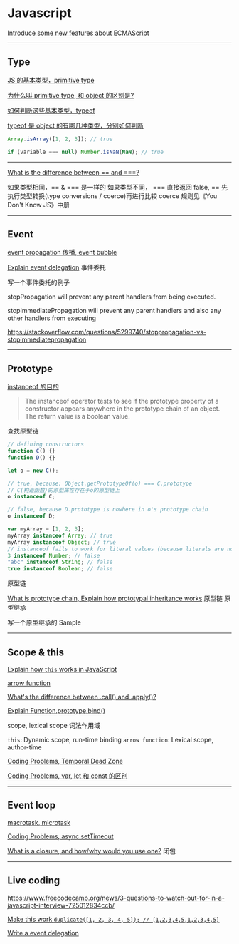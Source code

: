 # Javascript

[Introduce some new features about ECMAScript](./Javascript/new-feature.md)

---

## Type

[JS 的基本类型，primitive type](./Javascript/primitive-value.md)

[为什么叫 primitive type, 和 object 的区别是?](./Javascript/primitive-value.md)

[如何判断这些基本类型，typeof](./Javascript/primitive-value.md)

[typeof 是 object 的有哪几种类型，分别如何判断](./Javascript/primitive-value.md)

```js
Array.isArray([1, 2, 3]); // true

if (variable === null) Number.isNaN(NaN); // true
```

---

[What is the difference between == and ===?](https://github.com/TinaC/Blog/blob/master/JavaScript/equlity.md)

如果类型相同，== & === 是一样的
如果类型不同， === 直接返回 false, == 先执行类型转换(type conversions / coerce)再进行比较
coerce 规则见《You Don't Know JS》中册

---

## Event

[event propagation 传播, event bubble](https://github.com/TinaC/Blog/blob/master/JavaScript/event_propagation.md)

[Explain event delegation](Javascript/event-delegation.md) 事件委托

写一个事件委托的例子

stopPropagation will prevent any parent handlers from being executed.

stopImmediatePropagation will prevent any parent handlers and also any other handlers from executing

https://stackoverflow.com/questions/5299740/stoppropagation-vs-stopimmediatepropagation

---

## Prototype

[instanceof 的目的](./Javascript/primitive-value.md)

> The instanceof operator tests to see if the prototype property of a constructor appears anywhere in the prototype chain of an object. The return value is a boolean value.

查找原型链

```js
// defining constructors
function C() {}
function D() {}

let o = new C();

// true, because: Object.getPrototypeOf(o) === C.prototype
// C(构造函数)的原型属性存在于o的原型链上
o instanceof C;

// false, because D.prototype is nowhere in o's prototype chain
o instanceof D;
```

```js
var myArray = [1, 2, 3];
myArray instanceof Array; // true
myArray instanceof Object; // true
// instanceof fails to work for literal values (because literals are not Objects)
3 instanceof Number; // false
"abc" instanceof String; // false
true instanceof Boolean; // false
```

原型链

[What is prototype chain, Explain how prototypal inheritance works](Javascript/prototype.md) 原型链 原型继承

写一个原型继承的 Sample

---

## Scope & this

[Explain how `this` works in JavaScript](Javascript/this.md)

[arrow function](Javascript/this.md)

[What's the difference between .call() and .apply()?](Javascript/this.md)

[Explain Function.prototype.bind()](Javascript/this.md)

scope, lexical scope 词法作用域

`this`: Dynamic scope, run-time binding
`arrow function`: Lexical scope, author-time

[Coding Problems, Temporal Dead Zone](Javascript/code/this.md)

[Coding Problems, var, let 和 const 的区别](Javascript/code/let.md)

---

## Event loop

[macrotask, microtask](https://github.com/TinaC/Blog/blob/master/JavaScript/event_loop.md)

[Coding Problems, async setTimeout](Javascript/code/async.md)

[What is a closure, and how/why would you use one?](Javascript/closure.md) 闭包

---

## Live coding

https://www.freecodecamp.org/news/3-questions-to-watch-out-for-in-a-javascript-interview-725012834ccb/

[Make this work `duplicate([1, 2, 3, 4, 5]); // [1,2,3,4,5,1,2,3,4,5]`](Javascript/code/array.md)

[Write a event delegation](Javascript/event-delegation.md)
